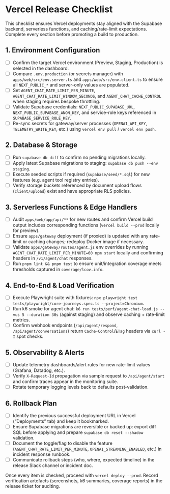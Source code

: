 # Vercel Release Checklist

This checklist ensures Vercel deployments stay aligned with the Supabase backend, serverless functions, and caching/rate-limit expectations. Complete every section before promoting a build to production.

## 1. Environment Configuration
- [ ] Confirm the target Vercel environment (Preview, Staging, Production) is selected in the dashboard.
- [ ] Compare `.env.production` (or secrets manager) with `apps/web/src/env.server.ts` and `apps/web/src/env.client.ts` to ensure all `NEXT_PUBLIC_*` and server-only values are populated.
- [ ] Set `AGENT_CHAT_RATE_LIMIT_PER_MINUTE`, `AGENT_CHAT_RATE_LIMIT_WINDOW_SECONDS`, and `AGENT_CHAT_CACHE_CONTROL` when staging requires bespoke throttling.
- [ ] Validate Supabase credentials: `NEXT_PUBLIC_SUPABASE_URL`, `NEXT_PUBLIC_SUPABASE_ANON_KEY`, and service-role keys referenced in `SUPABASE_SERVICE_ROLE_KEY`.
- [ ] Re-sync secrets for gateway/server processes (`OPENAI_API_KEY`, `TELEMETRY_WRITE_KEY`, etc.) using `vercel env pull` / `vercel env push`.

## 2. Database & Storage
- [ ] Run `supabase db diff` to confirm no pending migrations locally.
- [ ] Apply latest Supabase migrations to staging: `supabase db push --env staging`.
- [ ] Execute seeded scripts if required (`supabase/seed/*.sql`) for new features (e.g. agent tool registry entries).
- [ ] Verify storage buckets referenced by document upload flows (`client/upload`) exist and have appropriate RLS policies.

## 3. Serverless Functions & Edge Handlers
- [ ] Audit `apps/web/app/api/**` for new routes and confirm Vercel build output includes corresponding functions (`vercel build --prod` locally for preview).
- [ ] Ensure `apps/gateway` deployment (if proxied) is updated with any rate-limit or caching changes; redeploy Docker image if necessary.
- [ ] Validate `apps/gateway/routes/agent.js` env overrides by running `AGENT_CHAT_RATE_LIMIT_PER_MINUTE=60 npm start` locally and confirming headers in `/v1/agent/chat` responses.
- [ ] Run `pnpm lint && pnpm test` to ensure unit/integration coverage meets thresholds captured in `coverage/lcov.info`.

## 4. End-to-End & Load Verification
- [ ] Execute Playwright suite with fixtures: `npx playwright test tests/playwright/core-journeys.spec.ts --project=Chromium`.
- [ ] Run k6 smoke for agent chat: `k6 run tests/perf/agent-chat-load.js --vus 5 --duration 30s` (against staging) and observe caching + rate-limit metrics.
- [ ] Confirm webhook endpoints (`/api/agent/respond`, `/api/agent/conversations`) return `Cache-Control`/`ETag` headers via `curl -I` spot checks.

## 5. Observability & Alerts
- [ ] Update telemetry dashboards/alert rules for new rate-limit values (Grafana, Datadog, etc.).
- [ ] Verify `X-Request-Id` propagation via sample request to `/api/agent/start` and confirm traces appear in the monitoring suite.
- [ ] Rotate temporary logging levels back to defaults post-validation.

## 6. Rollback Plan
- [ ] Identify the previous successful deployment URL in Vercel (“Deployments” tab) and keep it bookmarked.
- [ ] Ensure Supabase migrations are reversible or backed up: export diff SQL before applying and prepare `supabase db reset --shadow` validation.
- [ ] Document the toggle/flag to disable the feature (`AGENT_CHAT_RATE_LIMIT_PER_MINUTE`, `OPENAI_STREAMING_ENABLED`, etc.) in incident response runbook.
- [ ] Communicate rollback steps (who, where, expected timeline) in the release Slack channel or incident doc.

Once every item is checked, proceed with `vercel deploy --prod`. Record verification artefacts (screenshots, k6 summaries, coverage reports) in the release ticket for auditing.
